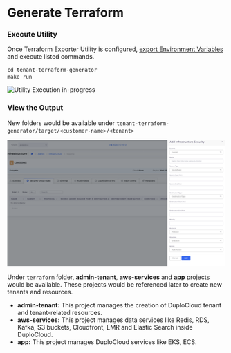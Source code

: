 # Generate Terraform

### Execute Utility

Once Terraform Exporter Utility is configured, [export Environment Variables](install-terraform-exporter.md#prepare-environment-variable-in-bash) and execute listed commands.

```
cd tenant-terraform-generator
make run
```

![Utility  Execution in-progress](<../../../.gitbook/assets/image (24) (2).png>)

### View the Output

New folders would be available under `tenant-terraform-generator/target/<customer-name>/<tenant>`

![Target Folder View](<../../../.gitbook/assets/image (6) (1) (1).png>)

Under `terraform` folder, **admin-tenant**, **aws-services** and **app** projects would be available. These projects would be referenced later to create new tenants and resources.

* **admin-tenant:**  This project manages the creation of DuploCloud tenant and tenant-related resources.
* **aws-services:** This project manages data services like Redis, RDS, Kafka, S3 buckets, Cloudfront, EMR and Elastic Search inside DuploCloud.
* **app:** This project manages DuploCloud services like EKS, ECS.
